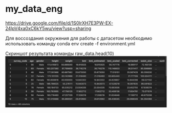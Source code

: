 # my_data_eng
https://drive.google.com/file/d/1S0IrXH7E3PW-EX-24lpV4xa0xC6kY5wu/view?usp=sharing

Для воссоздания окружения для работы с датасетом необходимо использовать команду conda env create -f environment.yml

Скриншот результата команды raw_data.head(10)
![alt text](image-1.png)
